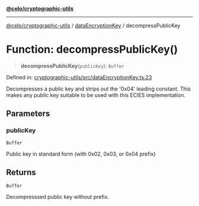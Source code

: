[**@celo/cryptographic-utils**](../../README.md)

***

[@celo/cryptographic-utils](../../modules.md) / [dataEncryptionKey](../README.md) / decompressPublicKey

# Function: decompressPublicKey()

> **decompressPublicKey**(`publicKey`): `Buffer`

Defined in: [cryptographic-utils/src/dataEncryptionKey.ts:23](https://github.com/celo-org/developer-tooling/blob/master/packages/sdk/cryptographic-utils/src/dataEncryptionKey.ts#L23)

Decompresses a public key and strips out the '0x04' leading constant. This makes
any public key suitable to be used with this ECIES implementation.

## Parameters

### publicKey

`Buffer`

Public key in standard form (with 0x02, 0x03, or 0x04 prefix)

## Returns

`Buffer`

Decompresssed public key without prefix.
